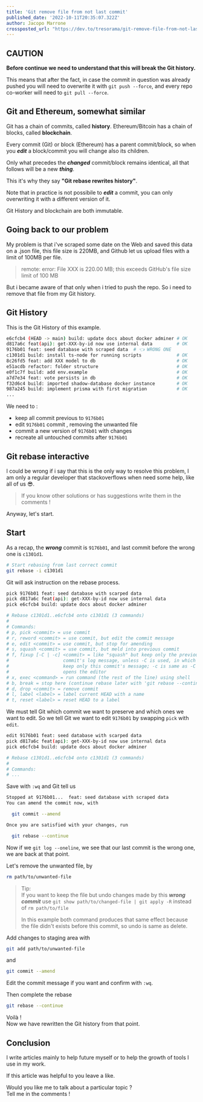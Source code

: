 ```yaml
---
title: 'Git remove file from not last commit'
published_date: '2022-10-11T20:35:07.322Z'
author: Jacopo Marrone
crossposted_url: "https://dev.to/tresorama/git-remove-file-from-not-last-commit-2nh4"
---
```

## CAUTION

**Before continue we need to understand that this will break the Git history.**

This means that after the fact, in case the commit in question was already pushed you will need to overwrite it with `git push --force`, and every repo co-worker will need to `git pull --force`.

## Git and Ethereum, somewhat similar

Git has a chain of commits, called **history**.
Ethereum/Bitcoin has a chain of blocks, called **blockchain**.

Every commit (Git) or block (Ethereum) has a parent commit/block, so when you ***edit*** a block/commit you will change also its children.

Only what precedes the ***changed*** commit/block remains identical, all that follows will be a new ***thing***.

This it's why they say **"Git rebase rewrites history"**.

Note that in practice is not possibile to ***edit*** a commit, you can only overwriting it with a different version of it.

Git History and blockchain are both immutable.

## Going back to our problem

My problem is that i've scraped some date on the Web and saved this data on a .json file, this file size is 220MB, and Github let us upload files with a limit of 100MB per file.

> remote: error: File XXX is 220.00 MB; this exceeds GitHub's file size limit of 100 MB

But i became aware of that only when i tried to push the repo.
So i need to remove that file from my Git history.

## Git History

This is the Git History of this example.

```bash
e6cfcb4 (HEAD -> main) build: update docs about docker adminer # OK
d817a6c feat(api): get-XXX-by-id now use internal data         # OK
9176b01 feat: seed database with scraped data  # 👈 WRONG ONE
c1301d1 build: install ts-node for running scripts             # OK
8c26fd5 feat: add XXX model to db                              # OK
e51acdb refactor: folder structure                             # OK
e0f1c7f build: add env.example                                 # OK
a7d7e34 feat: vote persists in db                              # OK
f32d6c4 build: imported shadow-database docker instance        # OK
987a245 build: implement prisma with first migration           # OK
...
```

We need to :

- keep all commit previous to `9176b01`
- edit `9176b01` commit , removing the unwanted file
- commit a new version of `9176b01` with changes
- recreate all untouched commits after `9176b01`

## Git rebase interactive

I could be wrong if i say that this is the only way to resolve this problem, I am only a regular developer that stackoverflows when need some help, like all of us 😎.

> If you know other solutions or has suggestions write them in the comments !

Anyway, let's start.

## Start

As a recap, the ***wrong*** commit is `9176b01`,
and last commit before the wrong one is `c1301d1`.

```bash
# Start rebasing from last correct commit
git rebase -i c1301d1
```

Git will ask instruction on the rebase process.

```bash
pick 9176b01 feat: seed database with scarped data
pick d817a6c feat(api): get-XXX-by-id now use internal data
pick e6cfcb4 build: update docs about docker adminer

# Rebase c1301d1..e6cfcb4 onto c1301d1 (3 commands)
#
# Commands:
# p, pick <commit> = use commit
# r, reword <commit> = use commit, but edit the commit message
# e, edit <commit> = use commit, but stop for amending
# s, squash <commit> = use commit, but meld into previous commit
# f, fixup [-C | -c] <commit> = like "squash" but keep only the previous
#                    commit's log message, unless -C is used, in which case
#                    keep only this commit's message; -c is same as -C but
#                    opens the editor
# x, exec <command> = run command (the rest of the line) using shell
# b, break = stop here (continue rebase later with 'git rebase --continue')
# d, drop <commit> = remove commit
# l, label <label> = label current HEAD with a name
# t, reset <label> = reset HEAD to a label
```

We must tell Git which commit we want to preserve and which ones we want to edit.
So we tell Git we want to edit `9176b01` by swapping `pick` with `edit`.

```bash
edit 9176b01 feat: seed database with scarped data
pick d817a6c feat(api): get-XXX-by-id now use internal data
pick e6cfcb4 build: update docs about docker adminer

# Rebase c1301d1..e6cfcb4 onto c1301d1 (3 commands)
#
# Commands:
# ...
```

Save with `:wq` and Git tell us

```bash
Stopped at 9176b01...  feat: seed database with scraped data
You can amend the commit now, with

  git commit --amend 

Once you are satisfied with your changes, run

  git rebase --continue
```

Now if we `git log --oneline`, we see that our last commit is the wrong one, we are back at that point.

Let's remove the unwanted file, by

```bash
rm path/to/unwanted-file
```

> Tip:  
> If you want to keep the file but undo changes made by this ***wrong commit*** use `git show path/to/changed-file | git apply -R` instead of `rm path/to/file`
>
> In this example both command produces that same effect because the file didn't exists before this commit, so undo is same as delete.

Add changes to staging area with

```bash
git add path/to/unwanted-file
```

and

```bash
git commit --amend
```

Edit the commit message if you want and confirm with `:wq`.

Then complete the rebase

```bash
git rebase --continue
```

Voilà !  
Now we have rewritten the Git history from that point.

## Conclusion

I write articles mainly to help future myself or to help the growth of tools I use in my work.

If this article was helpful to you leave a like.

Would you like me to talk about a particular topic ?  
Tell me in the comments !
